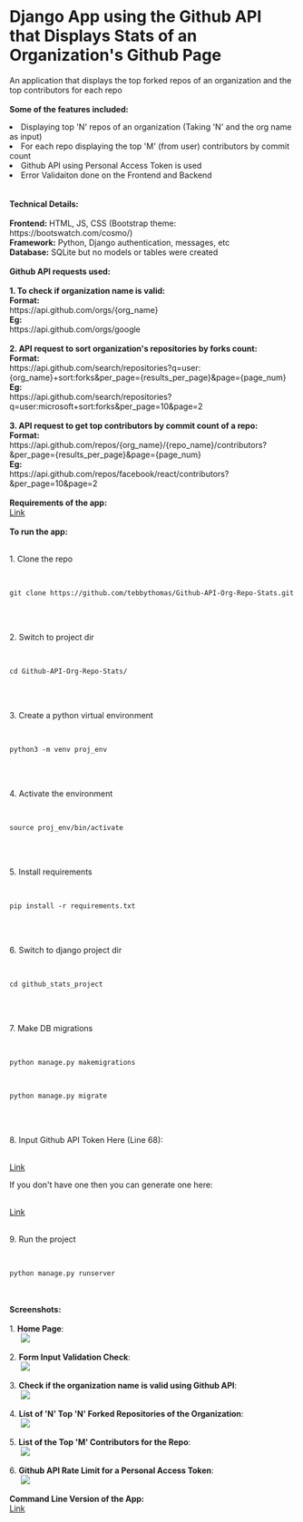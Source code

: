 # Django App using the Github API that Displays Stats of an Organization's Github Page

An application that displays the top forked repos of an organization and the top contributors for each repo
<br />
<br />
<b>Some of the features included:</b>
<li>Displaying top 'N' repos of an organization (Taking 'N' and the org name as input)</li>
<li>For each repo displaying the top 'M' (from user) contributors by commit count</li>
<li>Github API using Personal Access Token is used</li>
<li>Error Validaiton done on the Frontend and Backend</li>
<br />
<br />
<b>Technical Details:</b>
<br />
<br />
<b>Frontend:</b> HTML, JS, CSS (Bootstrap theme: https://bootswatch.com/cosmo/)
<br />
<b>Framework:</b> Python, Django authentication, messages, etc
<br />
<b>Database:</b> SQLite but no models or tables were created
<br />
<br /> 
<b>Github API requests used:</b>
<br />
<br />
<b>1. To check if organization name is valid:</b> 
<br />
<b>Format:</b><br />
https://api.github.com/orgs/{org_name}<br />
<b>Eg:</b><br />
https://api.github.com/orgs/google
<br />
<br />
<b>2. API request to sort organization's repositories by forks count:</b> 
<br />
<b>Format:</b><br />
https://api.github.com/search/repositories?q=user:{org_name}+sort:forks&per_page={results_per_page}&page={page_num}<br />
<b>Eg:</b><br />
https://api.github.com/search/repositories?q=user:microsoft+sort:forks&per_page=10&page=2
<br />
<br />
<b>3. API request to get top contributors by commit count of a repo:</b> 
<br />
<b>Format:</b><br />
https://api.github.com/repos/{org_name}/{repo_name}/contributors?&per_page={results_per_page}&page={page_num}<br />
<b>Eg:</b><br />
https://api.github.com/repos/facebook/react/contributors?&per_page=10&page=2
<br />
<br />
<b>Requirements of the app:</b>
<br />
<a href="https://github.com/tebbythomas/Github-API-Org-Repo-Stats/blob/master/requirements.txt">Link</a>
<br />
<br />
<b>To run the app:</b>
<br />
<br />
<p>1. Clone the repo</p>
<br />
<pre><code>git clone https://github.com/tebbythomas/Github-API-Org-Repo-Stats.git
</code></pre>
<br />
<br />
<p>2. Switch to project dir</p>
<br />
<pre><code>cd Github-API-Org-Repo-Stats/
</code></pre>
<br />
<br />
<p>3. Create a python virtual environment</p>
<br />
<pre><code>python3 -m venv proj_env
</code></pre>
<br />
<br />
<p>4. Activate the environment</p>
<br />
<pre><code>source proj_env/bin/activate
</code></pre>
<br />
<br />
<p>5. Install requirements</p>
<br />
<pre><code>pip install -r requirements.txt
</code></pre>
<br />
<br />
<p>6. Switch to django project dir</p>
<br />
<pre><code>cd github_stats_project
</code></pre>
<br />
<br />
<p>7. Make DB migrations</p>
<br />
<pre><code>python manage.py makemigrations
</code></pre>
<br />
<pre><code>python manage.py migrate
</code></pre>
<br />
<br />
<p>8. Input Github API Token Here (Line 68):</p>
<br />
<a href="https://github.com/tebbythomas/Github-API-Org-Repo-Stats/blob/master/requirements.txt">Link</a>
<br />
<p>If you don't have one then you can generate one here:</p>
<br />
<a href="https://github.com/settings/tokens">Link</a>
<br />
<br />
<p>9. Run the project</p>
<br />
<pre><code>python manage.py runserver
</code></pre>
<br />
<br />
<b>Screenshots:</b>
<br />
<br />
1. <b>Home Page</b>:
<br />
<img src="https://github.com/tebbythomas/Django-Employee-Kudos-Management/blob/master/Screenshots/Register_Screen.png" hspace="20">
<br />
<br />
2. <b>Form Input Validation Check</b>:
<br />
<img src="https://github.com/tebbythomas/Django-Employee-Kudos-Management/blob/master/Screenshots/Login_Screen.png" hspace="20">
<br />
<br />
3. <b>Check if the organization name is valid using Github API</b>:
<br />
<img src="https://github.com/tebbythomas/Django-Employee-Kudos-Management/blob/master/Screenshots/Dashboard.png" hspace="20">
<br />
<br />
4. <b>List of 'N' Top 'N' Forked Repositories of the Organization</b>:
<br />
<img src="https://github.com/tebbythomas/Django-Employee-Kudos-Management/blob/master/Screenshots/Upload_Employees.png" hspace="20">
<br />
<br />
5. <b>List of the Top 'M' Contributors for the Repo</b>:
<br />
<img src="https://github.com/tebbythomas/Django-Employee-Kudos-Management/blob/master/Screenshots/Upload_Kudos.png" hspace="20">
<br />
<br />
6. <b>Github API Rate Limit for a Personal Access Token</b>:
<br />
<img src="https://github.com/tebbythomas/Django-Employee-Kudos-Management/blob/master/Screenshots/Upload_Kudos.png" hspace="20">
<br />
<br />
<b>Command Line Version of the App:</b><br />
<a href="https://github.com/tebbythomas/Django-Employee-Kudos-Management/blob/master/requirements.txt">Link</a>